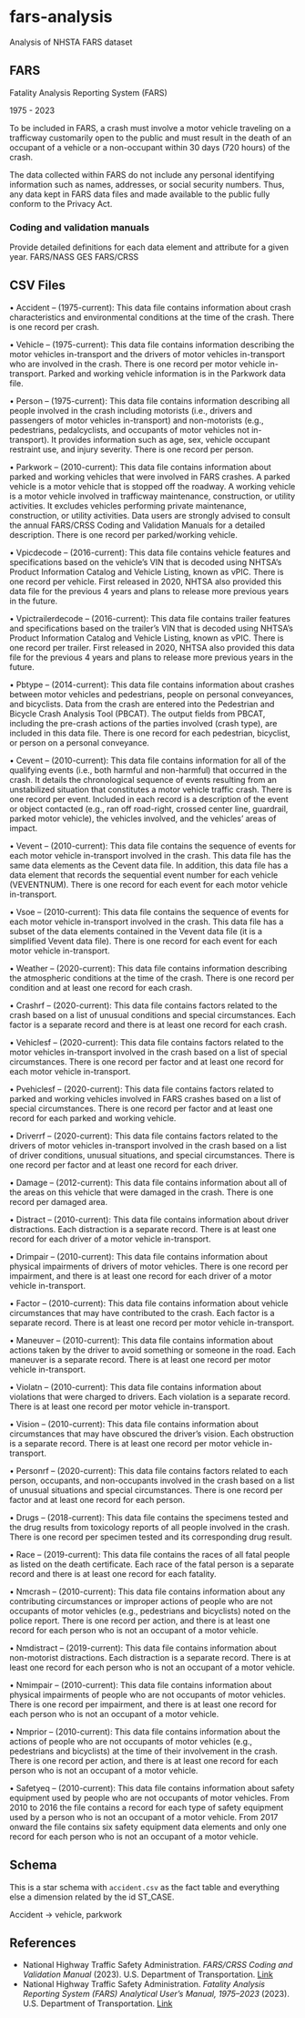 # fars-analysis

Analysis of NHSTA FARS dataset

## FARS

Fatality Analysis Reporting System (FARS)

1975 - 2023

To be included in FARS, a crash must involve
a motor vehicle traveling on a trafficway customarily open to the public and must result in the
death of an occupant of a vehicle or a non-occupant within 30 days (720 hours) of the crash.

The data collected within FARS do not
include any personal identifying information such as names, addresses, or social security
numbers. Thus, any data kept in FARS data files and made available to the public fully conform
to the Privacy Act.

### Coding and validation manuals

Provide detailed definitions for each data element and attribute for a given year.
FARS/NASS GES
FARS/CRSS

## CSV Files

• Accident – (1975-current): This data file contains information about crash characteristics
and environmental conditions at the time of the crash. There is one record per crash.

• Vehicle – (1975-current): This data file contains information describing the motor
vehicles in-transport and the drivers of motor vehicles in-transport who are involved in
the crash. There is one record per motor vehicle in-transport. Parked and working vehicle
information is in the Parkwork data file.

• Person – (1975-current): This data file contains information describing all people
involved in the crash including motorists (i.e., drivers and passengers of motor vehicles
in-transport) and non-motorists (e.g., pedestrians, pedalcyclists, and occupants of motor
vehicles not in-transport). It provides information such as age, sex, vehicle occupant
restraint use, and injury severity. There is one record per person.

• Parkwork – (2010-current): This data file contains information about parked and
working vehicles that were involved in FARS crashes. A parked vehicle is a motor
vehicle that is stopped off the roadway. A working vehicle is a motor vehicle involved in
trafficway maintenance, construction, or utility activities. It excludes vehicles performing
private maintenance, construction, or utility activities. Data users are strongly advised to
consult the annual FARS/CRSS Coding and Validation Manuals for a detailed
description. There is one record per parked/working vehicle.

• Vpicdecode – (2016-current): This data file contains vehicle features and specifications
based on the vehicle’s VIN that is decoded using NHTSA’s Product Information Catalog
and Vehicle Listing, known as vPIC. There is one record per vehicle. First released in
2020, NHTSA also provided this data file for the previous 4 years and plans to release
more previous years in the future.

• Vpictrailerdecode – (2016-current): This data file contains trailer features and
specifications based on the trailer’s VIN that is decoded using NHTSA’s Product
Information Catalog and Vehicle Listing, known as vPIC. There is one record per trailer.
First released in 2020, NHTSA also provided this data file for the previous 4 years and
plans to release more previous years in the future.

• Pbtype – (2014-current): This data file contains information about crashes between motor
vehicles and pedestrians, people on personal conveyances, and bicyclists. Data from the
crash are entered into the Pedestrian and Bicycle Crash Analysis Tool (PBCAT). The
output fields from PBCAT, including the pre-crash actions of the parties involved (crash
type), are included in this data file. There is one record for each pedestrian, bicyclist, or
person on a personal conveyance.

• Cevent – (2010-current): This data file contains information for all of the qualifying
events (i.e., both harmful and non-harmful) that occurred in the crash. It details the
chronological sequence of events resulting from an unstabilized situation that constitutes
a motor vehicle traffic crash. There is one record per event. Included in each record is a
description of the event or object contacted (e.g., ran off road-right, crossed center line,
guardrail, parked motor vehicle), the vehicles involved, and the vehicles’ areas of impact.

• Vevent – (2010-current): This data file contains the sequence of events for each motor
vehicle in-transport involved in the crash. This data file has the same data elements as the
Cevent data file. In addition, this data file has a data element that records the sequential
event number for each vehicle (VEVENTNUM). There is one record for each event for
each motor vehicle in-transport.

• Vsoe – (2010-current): This data file contains the sequence of events for each motor
vehicle in-transport involved in the crash. This data file has a subset of the data elements
contained in the Vevent data file (it is a simplified Vevent data file). There is one record
for each event for each motor vehicle in-transport.

• Weather – (2020-current): This data file contains information describing the atmospheric
conditions at the time of the crash. There is one record per condition and at least one
record for each crash.

• Crashrf – (2020-current): This data file contains factors related to the crash based on a
list of unusual conditions and special circumstances. Each factor is a separate record and
there is at least one record for each crash.

• Vehiclesf – (2020-current): This data file contains factors related to the motor vehicles
in-transport involved in the crash based on a list of special circumstances. There is one
record per factor and at least one record for each motor vehicle in-transport.

• Pvehiclesf – (2020-current): This data file contains factors related to parked and working
vehicles involved in FARS crashes based on a list of special circumstances. There is one
record per factor and at least one record for each parked and working vehicle.

• Driverrf – (2020-current): This data file contains factors related to the drivers of motor
vehicles in-transport involved in the crash based on a list of driver conditions, unusual
situations, and special circumstances. There is one record per factor and at least one
record for each driver.

• Damage – (2012-current): This data file contains information about all of the areas on
this vehicle that were damaged in the crash. There is one record per damaged area.

• Distract – (2010-current): This data file contains information about driver distractions.
Each distraction is a separate record. There is at least one record for each driver of a
motor vehicle in-transport.

• Drimpair – (2010-current): This data file contains information about physical
impairments of drivers of motor vehicles. There is one record per impairment, and there
is at least one record for each driver of a motor vehicle in-transport.

• Factor – (2010-current): This data file contains information about vehicle circumstances
that may have contributed to the crash. Each factor is a separate record. There is at least
one record per motor vehicle in-transport.

• Maneuver – (2010-current): This data file contains information about actions taken by
the driver to avoid something or someone in the road. Each maneuver is a separate
record. There is at least one record per motor vehicle in-transport.

• Violatn – (2010-current): This data file contains information about violations that were
charged to drivers. Each violation is a separate record. There is at least one record per
motor vehicle in-transport.

• Vision – (2010-current): This data file contains information about circumstances that
may have obscured the driver’s vision. Each obstruction is a separate record. There is at
least one record per motor vehicle in-transport.

• Personrf – (2020-current): This data file contains factors related to each person,
occupants, and non-occupants involved in the crash based on a list of unusual situations
and special circumstances. There is one record per factor and at least one record for each
person.

• Drugs – (2018-current): This data file contains the specimens tested and the drug results
from toxicology reports of all people involved in the crash. There is one record per
specimen tested and its corresponding drug result.

• Race – (2019-current): This data file contains the races of all fatal people as listed on the
death certificate. Each race of the fatal person is a separate record and there is at least one
record for each fatality.

• Nmcrash – (2010-current): This data file contains information about any contributing
circumstances or improper actions of people who are not occupants of motor vehicles
(e.g., pedestrians and bicyclists) noted on the police report. There is one record per
action, and there is at least one record for each person who is not an occupant of a motor
vehicle.

• Nmdistract – (2019-current): This data file contains information about non-motorist
distractions. Each distraction is a separate record. There is at least one record for each
person who is not an occupant of a motor vehicle.

• Nmimpair – (2010-current): This data file contains information about physical
impairments of people who are not occupants of motor vehicles. There is one record per
impairment, and there is at least one record for each person who is not an occupant of a
motor vehicle.

• Nmprior – (2010-current): This data file contains information about the actions of people
who are not occupants of motor vehicles (e.g., pedestrians and bicyclists) at the time of
their involvement in the crash. There is one record per action, and there is at least one
record for each person who is not an occupant of a motor vehicle.

• Safetyeq – (2010-current): This data file contains information about safety equipment
used by people who are not occupants of motor vehicles. From 2010 to 2016 the file
contains a record for each type of safety equipment used by a person who is not an
occupant of a motor vehicle. From 2017 onward the file contains six safety equipment
data elements and only one record for each person who is not an occupant of a motor
vehicle.

## Schema

This is a star schema with `accident.csv` as the fact table and everything else a dimension related by the id ST_CASE.

Accident -> vehicle, parkwork

## References

- National Highway Traffic Safety Administration. *FARS/CRSS Coding and Validation Manual* (2023). U.S. Department of Transportation. [Link](<https://crashstats.nhtsa.dot.gov/Api/Public/ViewPublication/813695>)
- National Highway Traffic Safety Administration. *Fatality Analysis Reporting System (FARS) Analytical User’s Manual, 1975–2023* (2023). U.S. Department of Transportation. [Link](https://crashstats.nhtsa.dot.gov/Api/Public/ViewPublication/813706)
